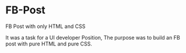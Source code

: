 # FB-Post
FB Post with only HTML and CSS

It was a task for a UI developer Position, The purpose was to build an FB post with pure HTML and pure CSS.
